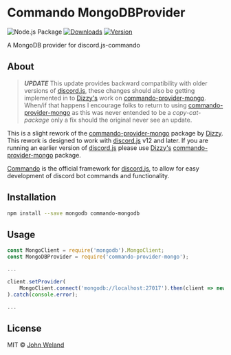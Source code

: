 # Commando MongoDBProvider
![Node.js Package](https://img.shields.io/github/workflow/status/johnweland/commando-mongodb/Node.js%20Package?label=Node.js%20Package&logo=github&style=for-the-badge)
[![Downloads](https://img.shields.io/npm/dt/commando-mongodb?style=for-the-badge)](https://www.npmjs.com/package/commando-mongodb)
[![Version](https://img.shields.io/npm/v/commando-mongodb/latest?style=for-the-badge)](https://www.npmjs.com/package/commando-mongodb)

A MongoDB provider for discord.js-commando

## About
> ***UPDATE*** This update provides backward compatibility with older versions of [discord.js][discord.js], these changes should also be getting implemented in to [Dizzy's][Dizzy] work on [commando-provider-mongo][commando-provider-mongo]. When/if that happens I encourage folks to return to using [commando-provider-mongo][commando-provider-mongo] as this was never entended to be a *copy-cat-package* only a fix should the original never see an update.

This is a slight rework of the [commando-provider-mongo][commando-provider-mongo] package by [Dizzy][Dizzy]. This rework is designed to work with [discord.js][discord.js] v12 and later. If you are running an earlier version of [discord.js][discord.js] please use [Dizzy's][Dizzy] [commando-provider-mongo][commando-provider-mongo] package.

[Commando](https://github.com/discordjs/Commando) is the official framework for [discord.js][discord.js], to allow for easy development of discord bot commands and functionality.

## Installation
```bash
npm install --save mongodb commando-mongodb
```

## Usage
```js
const MongoClient = require('mongodb').MongoClient;
const MongoDBProvider = require('commando-provider-mongo');

...

client.setProvider(
	MongoClient.connect('mongodb://localhost:27017').then(client => new MongoDBProvider(client, '<db_name>'))
).catch(console.error);

...
```

## License
MIT © [John Weland](https://github.com/johnweland)



[discord.js]:https://github.com/hydrabolt/discord.js
[commando-provider-mongo]:https://www.npmjs.com/package/commando-provider-mongo
[Dizzy]:https://github.com/ItsDizzy
